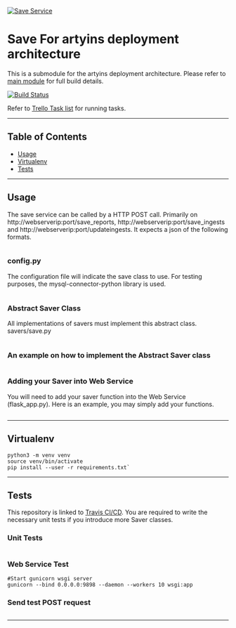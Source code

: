 [![Save Service](https://github.com/jax79sg/artyins-saveservice/raw/master/images/SoftwareArchitectureSaveService.jpg)]()

# Save For artyins deployment architecture
This is a submodule for the artyins deployment architecture. Please refer to [main module](https://github.com/jax79sg/artyins) for full build details.

[![Build Status](https://travis-ci.com/jax79sg/artyins-saveservice.svg?branch=master)](https://travis-ci.com/jax79sg/artyins-saveservice)

Refer to [Trello Task list](https://trello.com/c/x7u3MPQX) for running tasks.

---

## Table of Contents

- [Usage](#Usage)
- [Virtualenv](#Virtualenv)
- [Tests](#Tests)

---

## Usage
The save service can be called by a HTTP POST call. Primarily on http://webserverip:port/save_reports, http://webserverip:port/save_ingests and http://webserverip:port/updateingests. It expects a json of the following formats.

```python
```
### config.py
The configuration file will indicate the save class to use. For testing purposes, the mysql-connector-python library is used. 
```python

```

### Abstract Saver Class
All implementations of savers must implement this abstract class.
savers/save.py
```python

```

### An example on how to implement the Abstract Saver class
```python

```

### Adding your Saver into Web Service
You will need to add your saver function into the Web Service (flask_app.py). Here is an example, you may simply add your functions.
```python

```
---

## Virtualenv
```shell
python3 -m venv venv
source venv/bin/activate
pip install --user -r requirements.txt`
```
---

## Tests 
This repository is linked to [Travis CI/CD](https://travis-ci.com/jax79sg/artyins-saveservice). You are required to write the necessary unit tests if you introduce more Saver classes.
### Unit Tests
```python
```

### Web Service Test
```
#Start gunicorn wsgi server
gunicorn --bind 0.0.0.0:9898 --daemon --workers 10 wsgi:app
```
### Send test POST request
```python
```

---


